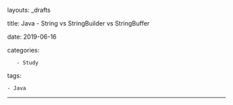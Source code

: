 layouts: _drafts

title: Java - String vs StringBuilder vs StringBuffer

date: 2019-06-16

categories:

`	- Study`	

tags:



`- Java`



-------------------------------------------------

